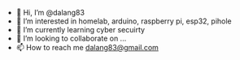 - 👋 Hi, I’m @dalang83
- 👀 I’m interested in homelab, arduino, raspberry pi, esp32, pihole
- 🌱 I’m currently learning cyber secuirty
- 💞️ I’m looking to collaborate on ...
- 📫 How to reach me dalang83@gmail.com

<!---
dalang83/dalang83 is a ✨ special ✨ repository because its `README.md` (this file) appears on your GitHub profile.
You can click the Preview link to take a look at your changes.
--->
